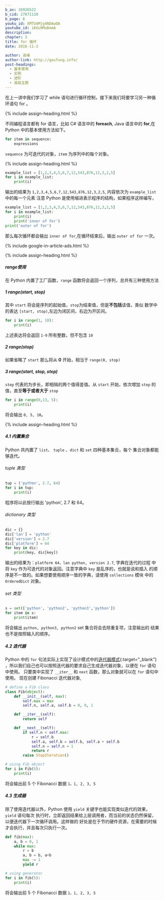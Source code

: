 ```yaml
---
b_av: 16926522
b_cid: 27671110
b_page: 6
youku_id: XMTU4Mjg4NDAwOA
youtube_id: iKUu9MuDemA
description: 
chapter: 3
title: for 循环
date: 2016-11-3

author: 高峰
author-link: http://gaufung.info/
post-headings:
  - 基本使用
  - 实例
  - 进阶
  - 高级主题
---
```





在上一讲中我们学习了 while 语句进行循环控制，接下来我们将要学习另一种循环语句 for 。

{% include assign-heading.html %}

不同编程语言都有 for 语言，比如 C# 语言中的 **foreach**, Java 语言中的 **for**,在 Python
中的基本使用方法如下。

```python
for item in sequence:
    expressions
```

`sequence` 为可迭代的对象，`item` 为序列中的每个对象。

{% include assign-heading.html %}

```python
example_list = [1,2,3,4,5,6,7,12,543,876,12,3,2,5]
for i in example_list:
    print(i)
```

输出的结果为 `1,2,3,4,5,6,7,12,543,876,12,3,2,5`, 内容依次为 `example_list` 中的每一个元素
注意 Python 是使用缩进表示程序的结构，如果程序这样编写，

```python
example_list = [1,2,3,4,5,6,7,12,543,876,12,3,2,5]
for i in example_list:
    print(i)
    print('inner of for')
print('outer of for')
```

那么每次循环都会输出 `inner of for`,在循环结束后，输出 `outer of for` 一次。


{% include google-in-article-ads.html %}

{% include assign-heading.html %}

##### range使用

在 Python 内置了工厂函数，`range` 函数将会返回一个序列，总共有三种使用方法

##### 1 range(start, stop)

其中 `start` 将会是序列的起始值，`stop`为结束值，但是**不包括**该值，类似
数学中的表达 `[start, stop)`,左边为闭区间，右边为开区间。

```python
for i in range(1, 10):
    print(i)
```

上述表达将会返回 `1-9` 所有整数，但不包含 `10`

##### 2 range(stop)

如果省略了 `start` 那么将从 **0** 开始，相当于 `range(0, stop)`

##### 3 range(start, stop, step)

`step` 代表的为步长，即相隔的两个值得差值。从 `start` 开始，依次增加
`step` 的值，直至**等于或者大于** `stop`

```python
for i in range(0,13, 5):
    print(i)
```

将会输出 `0, 5, 10`。


{% include assign-heading.html %}

##### 4.1 内置集合

Python 共内置了 `list`、 `tuple` 、`dict` 和 `set` 四种基本集合，每个
集合对象都能够迭代。

###### tuple 类型

```python
tup = ('python', 2.7, 64)
for i in tup:
    print(i)
```

程序将以此按行输出 'python', 2.7 和 64。

###### dictionary 类型

```python
dic = {}
dic['lan'] = 'python'
dic['version'] = 2.7
dic['platform'] = 64
for key in dic:
    print(key, dic[key])
```

输出的结果为：`platform 64，lan python, version 2.7`, 字典在迭代的过程
中将 `key` 作为可迭代的对象返回。注意字典中 `key` 是乱序的，也就是说和插入
的顺序是不一致的。如果想要使用顺序一致的字典，请使用 `collections` 模块
中的 `OrderedDict` 对象。

###### set 类型

```python
s = set(['python', 'python2', 'python3','python'])
for item in s:
    print(item)
```

将会输出 `python, python3, python2` set 集合将会去除重复项，注意输出的
结果也不是按照输入的顺序。

##### 4.2 迭代器

Python 中的 `for` 句法实际上实现了设计模式中的[迭代器模式](https://en.wikipedia.org/wiki/Iterator_pattern#Python){:target="_blank"}
，所以我们自己也可以按照迭代器的要求自己生成迭代器对象，以便在 `for` 语句中使用。
只要类中实现了 `__iter__` 和 `next` 函数，那么对象就可以在 `for` 语句中使用。
现在创建 Fibonacci 迭代器对象,

```python
# define a Fib class
class Fib(object):
    def __init__(self, max):
        self.max = max
        self.n, self.a, self.b = 0, 0, 1

    def __iter__(self):
        return self

    def __next__(self):
        if self.n < self.max:
            r = self.b
            self.a, self.b = self.b, self.a + self.b
            self.n = self.n + 1
            return r
        raise StopIteration()

# using Fib object
for i in Fib(5):
    print(i)
```

将会输出前 5 个 Fibonacci 数据 `1，1, 2, 3, 5`

##### 4.3 生成器

除了使用迭代器以外，Python 使用 `yield` 关键字也能实现类似迭代的效果，`yield` 语句每次
执行时，立即返回结果给上层调用者，而当前的状态仍然保留，以便迭代器下一次循环调用。这样做的
好处是在于节约硬件资源，在需要的时候才会执行，并且每次只执行一次。

```python
def fib(max):
    a, b = 0, 1
    while max:
        r = b
        a, b = b, a+b
        max -= 1
        yield r

# using generator
for i in fib(5):
    print(i)
```

将会输出前 5 个 Fibonacci 数据 `1，1, 2, 3, 5`